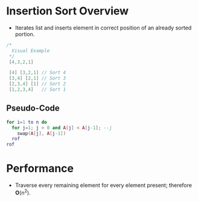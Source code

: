 <!--
  Author:  NE- https://github.com/NE-
  Date:    2022 October 25
  Purpose: Insertion Sort Notes
-->

# Insertion Sort Overview
- Iterates list and inserts element in correct position of an already sorted portion.
```c
/*
  Visual Example
 */
 [4,3,2,1]

 [4] [3,2,1] // Sort 4
 [3,4] [2,1] // Sort 3
 [2,3,4] [1] // Sort 2
 [1,2,3,4]   // Sort 1
```
## Pseudo-Code
```lua
for i=1 to n do
  for j=1; j > 0 and A[j] < A[j-1]; --j
    swap(A[j], A[j-1])
  rof
rof
```

# Performance
- Traverse every remaining element for every element present; therefore **O**(n<sup>2</sup>).